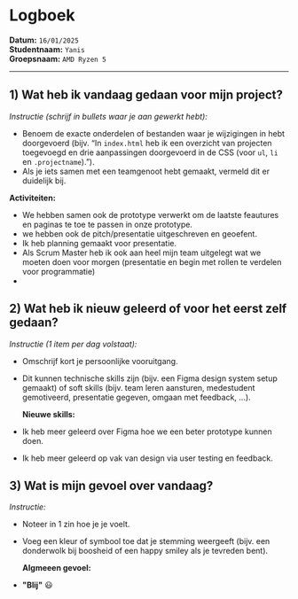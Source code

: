# Logboek

**Datum:** `16/01/2025`  
**Studentnaam:** `Yanis`  
**Groepsnaam:** `AMD Ryzen 5`

---

## 1) Wat heb ik vandaag gedaan voor mijn project?

_Instructie (schrijf in bullets waar je aan gewerkt hebt):_

- Benoem de exacte onderdelen of bestanden waar je wijzigingen in hebt doorgevoerd (bijv. “In `index.html` heb ik een overzicht van projecten toegevoegd en drie aanpassingen doorgevoerd in de CSS (voor `ul`, `li` en `.projectname`).”).
- Als je iets samen met een teamgenoot hebt gemaakt, vermeld dit er duidelijk bij.

**Activiteiten:**

- We hebben samen ook de prototype verwerkt om de laatste feautures en paginas te toe te passen in onze prototype.
- we hebben ook de pitch/presentatie uitgeschreven en geoefent.
- Ik heb planning gemaakt voor presentatie.
- Als Scrum Master heb ik ook aan heel mijn team uitgelegt wat we moeten doen voor morgen (presentatie en begin met rollen te verdelen voor programmatie)
-

## 2) Wat heb ik nieuw geleerd of voor het eerst zelf gedaan?

_Instructie (1 item per dag volstaat):_

- Omschrijf kort je persoonlijke vooruitgang.
- Dit kunnen technische skills zijn (bijv. een Figma design system setup gemaakt) of soft skills (bijv. team leren aansturen, medestudent gemotiveerd, presentatie gegeven, omgaan met feedback, ...).

  **Nieuwe skills:**

- Ik heb meer geleerd over Figma hoe we een beter prototype kunnen doen.
- Ik heb meer geleerd op vak van design via user testing en feedback.

## 3) Wat is mijn gevoel over vandaag?

_Instructie:_

- Noteer in 1 zin hoe je je voelt.
- Voeg een kleur of symbool toe dat je stemming weergeeft (bijv. een donderwolk bij boosheid of een happy smiley als je tevreden bent).

  **Algmeeen gevoel:**

- **"Blij"** :smiley:
